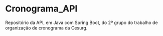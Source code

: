 # Cronograma_API
Repositório da API, em Java com Spring Boot, do 2º grupo do trabalho de organização de cronograma da Cesurg.
